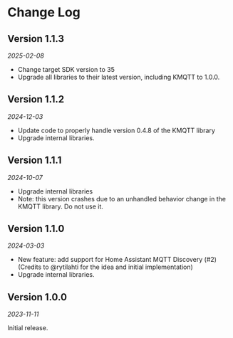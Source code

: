 Change Log
==========

## Version 1.1.3

_2025-02-08_

- Change target SDK version to 35
- Upgrade all libraries to their latest version, including KMQTT to 1.0.0.

## Version 1.1.2

_2024-12-03_

- Update code to properly handle version 0.4.8 of the KMQTT library
- Upgrade internal libraries.

## Version 1.1.1

_2024-10-07_

- Upgrade internal libraries
- Note: this version crashes due to an unhandled behavior change in the KMQTT library. Do not use it.

## Version 1.1.0

_2024-03-03_

- New feature: add support for Home Assistant MQTT Discovery (#2) (Credits to @rytilahti for the idea and initial implementation)
- Upgrade internal libraries.

## Version 1.0.0

_2023-11-11_

Initial release.
